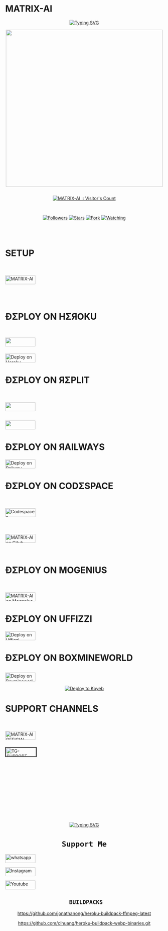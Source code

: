 # MATRIX-AI
<div align="center">
<a href="https://git.io/typing-svg"><img src="https://readme-typing-svg.demolab.com?font=Ribeye&size=50&pause=1000&color=F710B1&center=true&width=910&height=100&lines=I'M+MATRIX-AI;Multi+Device+Whatsapp+Bot;CREATED+BY+MATRIXCODER11464; .;..;...;TEAM MATRIX-AI;LONG+LIVE+MATRIX-AI" alt="Typing SVG" /></a>
  
<p align="center">  
  <a href="https://youtube.com/channel/UCLUS9v7q4JagAqIJ3eeMM8w">   
    <img src="https://telegra.ph/file/054986c17ed343e74ca6b.jpg"width="500" height="500"/>
</p>

<p align="center">
  <a href="#"><img src="http://readme-typing-svg.herokuapp.com?color=d1fa02&center=true&vCenter=true&multiline=false&lines=MATRIX-AI+WHATSAPP+BOT" alt="">
</p>

</p>
<p align="center"><img src="https://profile-counter.glitch.me/{MATRIXCODER11464}/count.svg" alt="MATRIX-AI :: Visitor's Count" /></p>
</br>

<p align="center">
<a href="https://github.com/MatricCorder11464?tab=followers"><img title="Followers" src="https://img.shields.io/github/followers/MatrixCorder11464?label=Followers&style=social"></a>
<a href="https://github.com/MatrixCorder11464/MATRIX-AI/stargazers/"><img title="Stars" src="https://img.shields.io/github/stars/MatrixCorder11464/MATRIX-AI?&style=social"></a>
<a href="https://github.com/owlai01/Owl-Ai/network/members"><img title="Fork" src="https://img.shields.io/github/forks/MatrixCoder11464/MATRIX-AI?style=social"></a>
<a href="https://github.com/MatrixCorder11464/MATRIX-AI/watchers"><img title="Watching" src="https://img.shields.io/github/watchers/MatrixCorder11464/MATRIX-AI?label=Watching&style=social"></a>
</p>

</br>
</br>
 
<h1 align="left">SETUP</h1>  

###
<br>
<p align="left"><a href="https://github.com/MatrixCorder11464/MATRIX-AI/fork"><img title="MATRIX-AI" src="https://img.shields.io/badge/FORK MATRIX-AI-h?color=black&style=for-the-badge&logo=stackshare" width="96.35" height="28"/></a></p> 


## 
<br>


<h1 align="left">ÐΣPLOY ON HΣЯOKU</h1> 

#### 
<br>
       <p align="left"><a href="https://signup.heroku.com"> <img src="https://img.shields.io/badge/heroku%20Account-purple?style=for-the-badge&logo=heroku" width="96.35" height="28"/></a></p>

### 
<p align="left"><a href="https://heroku.com/deploy?template=https://github.com/MatrixCorder11464/MATRIX-AI">
    <img src="https://www.herokucdn.com/deploy/button.png" width="96.35" height="28" alt="Deploy on Heroku" >
    </a></p>
 

<h1 align="left">ÐΣPLOY ON ЯΣPLIT</h1> 
 
### 
<br>
<p align="left"><a href="https://replit.com/signup"> <img src="https://img.shields.io/badge/replit%20Account-purple?style=for-the-badge&logo=replit" width="96.35" height="28"/></a></p>

##
<P align="left"><a href="https://venocyber-web01.vercel.app/replit.html"><img src="https://img.shields.io/badge/replit-253c99?style=for-the-badge&logo=replit&logoColor=F26207" width="96.35" height="28"/></a></P>

<h1 align="left">ÐΣPLOY ON ЯAILWAYS</h1> 


###
<p align="left">
    <a href="https://railway.app/new">
    <img src="https://railway.app/button.svg" alt="Deploy on Railway" width="96.35" height="28">
    </a>
    
</p>



<h1 align="left">ÐΣPLOY ON CODΣSPACE</h1> 

###
<br>

<p align="left"><a href='https://github.com/login?return_to=https%3A%2F%2Fgithub.com%2Fcodespaces' target="_blank"><img alt='Codespaces' src='https://img.shields.io/badge/CREATE-h?color=black&style=for-the-badge&logo=visualstudiocode' width="96.35" height="28"/></a></p>

###
<br>
 <p align="left"> <a href="https://github.com/codespaces/new"><img title="MATRIX-AI on Gitub Codespace" src="https://img.shields.io/badge/DEPLOY CODESPACE-h?color=black&style=for-the-badge&logo=visualstudiocode" width="96.35" height="28"/>
</a></p>
  <br>

<h1 align="left">ÐΣPLOY ON MOGENIUS</h1> 



###
<br>
 <p align="left"> <a href="https://studio.mogenius.com/studio/cloud-space/cloud-space-overview"><img title="MATRIX-AI on Mogenius" src="https://img.shields.io/badge/DEPLOY MOGENIUS-h?color=blue&style=for-the-badge&logo=genius" width="96.35" height="28"></a>
</a></p>

<h1 align="left">ÐΣPLOY ON UFFIZZI</h1> 


###
<p align="left">
    <a href="https://www.uffizzi.com/">
    <img src="https://i.ibb.co/Y29Kv4X/Screenshot-195.png" alt="Deploy on Uffizzi" width="96.35" height="28">
    </a>
    
</p>


<h1 align="left">ÐΣPLOY ON BOXMINEWORLD</h1> 


##
<p align="left">
    <a href="https://dash.boxmineworld.com/">
    <img src="https://graph.org/file/2af0e67f320986702ea24.jpg" alt="Deploy on Boxmineworld" width="96.35" height="28">
    </a></P>

[![Deploy to Koyeb](https://www.koyeb.com/static/images/deploy/button.svg)](https://app.koyeb.com/apps/deploy?type=git&repository=github.com/MatrixCoder11464/MATRIX-AI&branch=main&env[SESSION_ID]&env[OWNER_NUMBER]=254105677636&env[MONGODB_URI]&&env[OWNER_NAME]=MatrixCoder&env[KOYEB_API]&env[AUTO_READ_STATUS]=false&env[ANTI_BAD_WORD]=fuck&env[ALWAYS_ONLINE]=true&env[PREFIX]=.&env[ALIVE_IMG]=https://telegra.ph/file/054986c17ed343e74ca6b.jpg&env[ALIVE_MSJ]=IAmOnline&env[AUTO_RESTART]=true&env[SUDO]=254105677636&env[READ_MESSAGE]=false&env[DISABLE_PM]=false&env[DL_SIZE]=60&env[WORK_TYPE]=public&env[THEME]=MATRIX-AI&env[PACK_INFO]=MATRIX-AI;madebymatrixcoder&name=matrix-ai&env[KOYEB_NAME]=matrix-ai&env[ANTILINK_VALUES]=chat.whatsapp.com&env[PORT]=8000)







<h1 align="left">SUPPORT CHANNELS</h1> 

###
<br>
<p align="left"><a href="https://whatsapp.com/channel/0029VaRnPPRLCoWu2kOXk53a"><img title="MATRIX-AI OFFICIAL CHANNEL" src="https://img.shields.io/badge/WHATSAPP CHANNEL-h?color=black&style=for-the-badge&logo=whatsapp" width="96.35" height="28"></a></p>

### 
<p align="left"><a href="https://t.me/i_am_matrix_ai"><img tittle="MATRIX-AI OFFICIAL CHANNEL" src="https://i.ibb.co/Kj3Knpk/TG-SUPPORT-REPO-LOW-NIMA.png" alt="TG-SUPPORT-REPO-LOW-NIMA" border="2" width="96.35" height="28" ></a></p>
<br><br><br><br><br><br><br><br><br><br>

###
<div align="center">
<a href="https://git.io/typing-svg"><img src="https://readme-typing-svg.demolab.com?font=Ribeye&size=50&pause=1000&color=F710B1&center=true&width=910&height=100&lines=CONNECT+WITH;MATRIXCODER11464𓅃+VIA;+254105677636" alt="Typing SVG" /></a>


# ```Support Me```
<p align="left">
  <a href="https://wa.me/+254105677636?text=Heyy+MATRIX--+I+Need+Help.+I've+messaged+you+from+MATRIX-AI ʙᴏᴛ+Repo" target="_blank">
    <img alt="whatsapp" src="https://img.shields.io/badge/ Whatsapp -25D366?style=for-the-badge&logo=whatsapp&logoColor=white" width="96.35" height="28"/>
<p align="left">
 <a href='https://www.instagram.com/matrix_coder11464' target="_blank"><img alt='Instagram' src='https://img.shields.io/badge/CONTACT-h?color=black&style=for-the-badge&logo=instagram' width="96.35" height="28"/></a></p>
<p align="left">
<a href='https://youtube.com/@matrix_corder11464?si=vBW_UukoiQQJInQA' target="_blank"><img alt='Youtube' src='https://img.shields.io/badge/SUBSCRIBE-h?color=black&style=for-the-badge&logo=youtube' width="96.35" height="28"/></a></p>
</p>


## ` BUILDPACKS`




https://github.com/jonathanong/heroku-buildpack-ffmpeg-latest

https://github.com/clhuang/heroku-buildpack-webp-binaries.git








